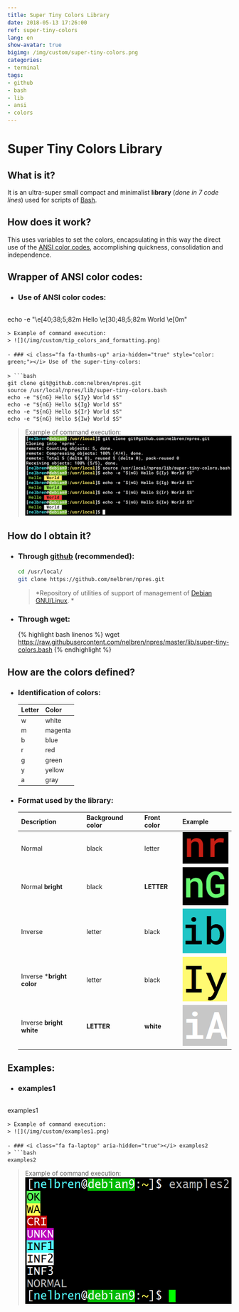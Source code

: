 ```yaml
---
title: Super Tiny Colors Library
date: 2018-05-13 17:26:00
ref: super-tiny-colors
lang: en
show-avatar: true
bigimg: /img/custom/super-tiny-colors.png
categories:
- terminal
tags:
- github
- bash
- lib
- ansi
- colors
---
```


# Super Tiny Colors Library

## <i class="fa fa-question-circle" aria-hidden="true"></i> What is it?
It is an ultra-super small compact and minimalist **library** (*done in 7 code lines*) used for scripts of [Bash](https://en.wikipedia.org/wiki/Bash_(Unix_shell)).

## <i class="fa fa-wrench" aria-hidden="true"></i> How does it work?
This uses variables to set the colors, encapsulating in this way the direct use of the [ANSI color codes](https://misc.flogisoft.com/bash/tip_colors_and_formatting), accomplishing quickness, consolidation and independence.

## <i class="fa fa-eye" aria-hidden="true"></i> Wrapper of ANSI color codes:

- ### <i class="fa fa-thumbs-down" aria-hidden="true" style="color: red;"></i> Use of ANSI color codes:

  > ```bash
echo -e "\e[40;38;5;82m Hello \e[30;48;5;82m World \e[0m"
  ```
  > Example of command execution:
  > ![](/img/custom/tip_colors_and_formatting.png)

- ### <i class="fa fa-thumbs-up" aria-hidden="true" style="color: green;"></i> Use of the super-tiny-colors:

  > ```bash
git clone git@github.com:nelbren/npres.git
source /usr/local/npres/lib/super-tiny-colors.bash
echo -e "${nG} Hello ${Iy} World $S"
echo -e "${nG} Hello ${Ig} World $S"
echo -e "${nG} Hello ${Ir} World $S"
echo -e "${nG} Hello ${Iw} World $S"
  ```
  > Example of command execution:
  > ![](/img/custom/uso_de_super-tiny-colors.png)

## <i class="fa fa-arrow-circle-down" aria-hidden="true"></i> How do I obtain it?

- ### <i class="fa fa-github-square" aria-hidden="true"></i> Through [github](https://github.com/nelbren/npres.git) (recommended):
  ```bash
  cd /usr/local/
  git clone https://github.com/nelbren/npres.git
  ```

  > <i class="fa fa-quote-left" aria-hidden="true"></i> *Repository of utilities of support of management of [Debian GNU/Linux](https://debian.org). *<i class="fa fa-quote-right" aria-hidden="true"></i>

- ### <i class="fa fa-download" aria-hidden="true"></i> Through wget:
  {% highlight bash linenos %}
  wget https://raw.githubusercontent.com/nelbren/npres/master/lib/super-tiny-colors.bash
  {% endhighlight %}

## <i class="fa fa-info-circle" aria-hidden="true"></i> How are the colors defined?

- ### <i class="fa fa-table" aria-hidden="true"></i> Identification of colors:

  **Letter** | **Color**
  --- | ---
  w | white
  m | magenta
  b | blue
  r | red
  g | green
  y | yellow
  a | gray

- ### <i class="fa fa-table" aria-hidden="true"></i> Format used by the library:

  Description | Background color | Front color | Example
  --- | --- | --- | --- 
  Normal | black | letter | ![](/img/custom/nr.png)
  Normal **bright** | black | **LETTER** | ![](/img/custom/nG.png)
  Inverse | letter | black | ![](/img/custom/ib.png)
  Inverse ***bright color** | letter | black | ![](/img/custom/Iy.png)
  Inverse **bright white** | **LETTER** | **white** | ![](/img/custom/iA.png)

## <i class="fa fa-eye" aria-hidden="true"></i> Examples:

- ### <i class="fa fa-laptop" aria-hidden="true"></i> examples1
  > ```bash
examples1
  ```
  > Example of command execution:
  > ![](/img/custom/examples1.png) 

- ### <i class="fa fa-laptop" aria-hidden="true"></i> examples2
  > ```bash
examples2
  ```
  > Example of command execution:
  > ![](/img/custom/examples2.png) 
